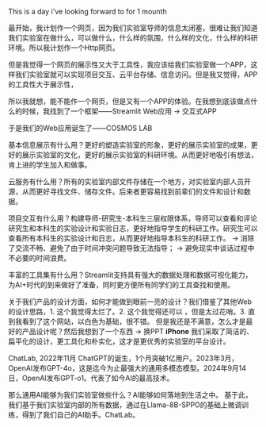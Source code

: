 This is a day i've looking forward to for 1 mounth

最开始，我计划作一个网页，因为我们实验室导师的信息太闭塞，很难让我们知道我们实验室在做什么，可以做什么，什么样的氛围，什么样的文化，什么样的科研环境。所以我计划作一个Http网页。

但是我觉得一个网页的展示性又大于工具性，我应该给我们实验室做一个APP，这样我们实验室就可以实现项目交互、云平台存储、信息访问。但是我又觉得，APP的工具性大于展示性，

所以我就想，能不能作一个网页，但是又有一个APP的体验。在我想到底该做点什么的时候，我找到了一个框架——Streamlit Web应用 -> 交互式APP

于是我们的Web应用诞生了——COSMOS LAB

基本信息展示有什么用？更好的塑造实验室的形象，更好的展示实验室的成果，更好的展示实验室的文化，更好的展示实验室的科研环境。从而更好地吸引有想法，肯上进的学生加入和做事。

云服务有什么用？所有的实验室内部文件存储在一个地方，对实验室内部人员开源，从而更好寻找文件、储存文件。后来者更容易找到前辈们的文件和设计和数据。

项目交互有什么用？构建导师-研究生-本科生三层权限体系，导师可以查看和评论研究生和本科生的实验设计和实验日志，更好地指导学生的科研工作。研究生可以查看所有本科生的实验设计和日志，从而更好地指导本科生的科研工作。
    -> 消除了交流不畅、避免了由于时间冲突问题导致无法指导；
    -> 避免现实中谈话过程中不必要的时间浪费。

丰富的工具集有什么用？Streamlit支持具有强大的数据处理和数据可视化能力，为AI+时代的到来做好了准备，同时更方便所有同学们的工具查找和使用。

关于我们产品的设计方面，如何才能做到眼前一亮的设计？我们借鉴了其他Web的设计思路，1. 这个我觉得太烂了。2. 这个我觉得还可以 ，但是太过花哨。3. 直到我看到了这个网站，以白色为基础，很不错。
但是我还是不满意，怎么才是最好的产品设计呢？然后我想到了一个东西 -> 换PPT
**iPhone**
我们采取了简洁的、扁平化的设计，更工具化和朴实化，这才是更优秀的实验室的平台设计。

ChatLab, 2022年11月 ChatGPT的诞生，1个月突破1亿用户。2023年3月，OpenAI发布GPT-4o，这是迄今为止最强大的通用多模态模型。2024年9月14日，OpenAI发布GPT-o1。代表了如今AI的最高技术。

那么通用AI能够为我们实验室做些什么？AI能够如何落地到生活之中。
基于此，我们基于我们实验室内部的所有数据，通过在Llama-8B-SPPO的基础上微调训练，得到了我们自己的AI助手。ChatLab。

